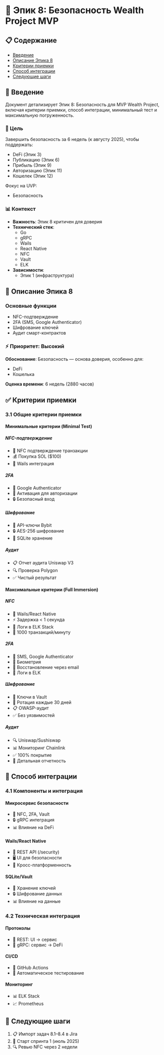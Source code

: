 # 🚀 Эпик 8: Безопасность Wealth Project MVP

## 📋 Содержание
- [Введение](#введение)
- [Описание Эпика 8](#описание-эпика-8)
- [Критерии приемки](#критерии-приемки)
- [Способ интеграции](#способ-интеграции)
- [Следующие шаги](#следующие-шаги)

## 📝 Введение

Документ детализирует Эпик 8: Безопасность для MVP Wealth Project, включая критерии приемки, способ интеграции, минимальный тест и максимальную погруженность.

### 🎯 Цель
Завершить безопасность за 6 недель (к августу 2025), чтобы поддержать:
- DeFi (Эпик 3)
- Публикацию (Эпик 6)
- Прибыль (Эпик 9)
- Авторизацию (Эпик 11)
- Кошелек (Эпик 12)

Фокус на UVP:
- Безопасность

### 📊 Контекст

- **Важность**: Эпик 8 критичен для доверия
- **Технический стек**: 
  - Go
  - gRPC
  - Wails
  - React Native
  - NFC
  - Vault
  - ELK
- **Зависимости**: 
  - Эпик 1 (инфраструктура)

## 🔄 Описание Эпика 8

### Основные функции
- NFC-подтверждение
- 2FA (SMS, Google Authenticator)
- Шифрование ключей
- Аудит смарт-контрактов

### ⚡ Приоритет: Высокий

**Обоснование**: Безопасность — основа доверия, особенно для:
- DeFi
- Кошелька

**Оценка времени**: 6 недель (2880 часов)

## ✅ Критерии приемки

### 3.1 Общие критерии приемки

#### Минимальные критерии (Minimal Test)

##### NFC-подтверждение
- 🔐 NFC подтверждение транзакции
- 💰 Покупка SOL ($100)
- 📱 Wails интеграция

##### 2FA
- 🔐 Google Authenticator
- 📱 Активация для авторизации
- 🔒 Безопасный вход

##### Шифрование
- 🔐 API-ключи Bybit
- 🔒 AES-256 шифрование
- 💾 SQLite хранение

##### Аудит
- 📋 Отчет аудита Uniswap V3
- 🔍 Проверка Polygon
- ✅ Чистый результат

#### Максимальные критерии (Full Immersion)

##### NFC
- 📱 Wails/React Native
- ⚡ Задержка < 1 секунда
- 📝 Логи в ELK Stack
- 🔄 1000 транзакций/минуту

##### 2FA
- 🔐 SMS, Google Authenticator
- 📱 Биометрия
- 📧 Восстановление через email
- 📝 Логи в ELK

##### Шифрование
- 🔐 Ключи в Vault
- 🔄 Ротация каждые 30 дней
- 📋 OWASP-аудит
- ✅ Без уязвимостей

##### Аудит
- 🔍 Uniswap/Sushiswap
- 📊 Мониторинг Chainlink
- ✅ 100% покрытие
- 📝 Детальная отчетность

## 🔧 Способ интеграции

### 4.1 Компоненты и интеграция

#### Микросервис безопасности
- 🔄 NFC, 2FA, Vault
- 🔒 gRPC интеграция
- 📊 Влияние на DeFi

#### Wails/React Native
- 🔄 REST API (/security)
- 🖥️ UI для безопасности
- 📱 Кросс-платформенность

#### SQLite/Vault
- 💾 Хранение ключей
- 🔒 Шифрование данных
- 📊 Влияние на данные

### 4.2 Техническая интеграция

#### Протоколы
- 🔄 REST: UI → сервис
- 🔄 gRPC: сервис → DeFi

#### CI/CD
- 🔄 GitHub Actions
- 🧪 Автоматическое тестирование

#### Мониторинг
- 📊 ELK Stack
- 📈 Prometheus

## 📅 Следующие шаги

1. 📋 Импорт задач 8.1–8.4 в Jira
2. 🚀 Старт спринта 1 (июль 2025)
3. 🔍 Ревью NFC через 2 недели


